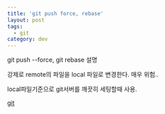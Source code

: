 ```yaml
---
title: 'git push force, rebase'
layout: post
tags:
  - git
category: dev
---
```

 git push --force, git rebase 설명

 강제로 remote의 파일을 local 파일로 변경한다.
 매우 위험..

 local파일기준으로 git서버를 깨끗히 세팅할때 사용.

 [git](https://git-scm.com/book/ko/v1/Git-%EB%B8%8C%EB%9E%9C%EC%B9%98-Rebase%ED%95%98%EA%B8%B0 "git")